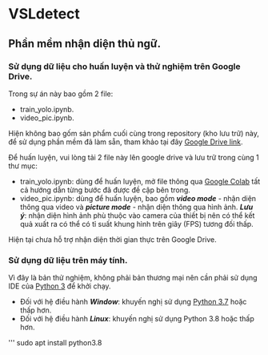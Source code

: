 # VSLdetect
## Phần mềm nhận diện thủ ngữ.
### Sử dụng dữ liệu cho huấn luyện và thử nghiệm trên Google Drive.
Trong sự án này bao gồm 2 file:
- train_yolo.ipynb.
- video_pic.ipynb.

Hiện không bao gốm sản phẩm cuối cùng trong repository (kho lưu trữ) này, để sử dụng phần mềm đã làm sẵn, tham khảo tại đây [Google Drive link](https://drive.google.com/drive/folders/117XhAG-hOCiw4yJNYHfpT1HviilNPznY?usp=sharing).

Để huấn luyện, vui lòng tải 2 file này lên google drive và lưu trữ trong cùng 1 thư mục:
- train_yolo.ipynb: dùng để huấn luyện, mở file thông qua [Google Colab](https://colab.research.google.com/) tất cả hướng dẫn từng bước đã được đề cập bên trong.
- video_pic.ipynb: dùng để huấn luyện, bao gồm ***video mode*** - nhận diện thông qua video và ***picture mode*** - nhận diện thông qua hình ảnh. ***Lưu ý***: nhận diện hình ảnh phù thuộc vào camera của thiết bị nên có thể kết quả xuất ra có thể có tỉ suất khung hình trên giây (FPS) tương đối thấp.

Hiện tại chưa hỗ trợ nhận diện thời gian thực trên Google Drive.
### Sử dụng dữ liệu trên máy tính.
Vì đây là bản thử nghiệm, không phải bản thương mại nên cần phải sử dụng IDE của [Python 3](https://www.python.org/downloads/) để khởi chạy.
- Đối với hệ điều hành ***Window***: khuyến nghị sử dụng [Python 3.7](https://www.python.org/downloads/windows/) hoặc thấp hơn.
- Đối với hệ điều hành ***Linux***: khuyến nghị sử dụng Python 3.8 hoặc thấp hơn.

''' sudo apt install python3.8
